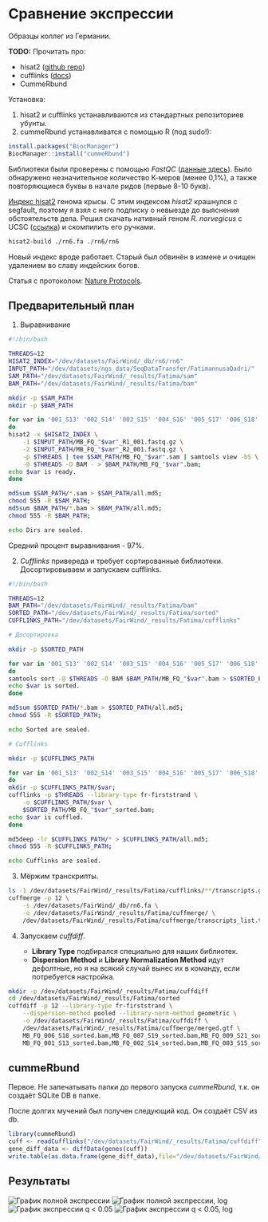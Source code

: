 # Сравнение экспрессии

Образцы коллег из Германии.

**TODO:** Прочитать про:

* hisat2 ([github repo](https://github.com/DaehwanKimLab/hisat2))
* cufflinks ([docs](https://cole-trapnell-lab.github.io/cufflinks/))
* CummeRbund

Установка:

1. hisat2 и cufflinks устанавливаются из стандартных репозиториев убунты.
2. cummeRbund устанавливатся с помощью R (под sudo!):

```R
install.packages("BiocManager")
BiocManager::install("cummeRbund")
```

Библиотеки были проверены с помощью *FastQC* ([данные здесь](http://htmlpreview.github.io/?https://github.com/regnveig/labjournal/blob/master/FastQC_results/FatimaQadri_analysis_190917.html)).
Было обнаружено незначительное количество К-меров (менее 0,1%), а также повторяющиеся буквы в начале ридов (первые 8-10 букв).

[Индекс hisat2](https://ccb.jhu.edu/software/hisat2/index.shtml) генома крысы. 
С этим индексом *hisat2* крашнулся с segfault, поэтому я взял с него подписку о невыезде до выяснения обстоятельств дела.
Решил скачать нативный геном *R. norvegicus* с UCSC ([ссылка](https://hgdownload.soe.ucsc.edu/goldenPath/rn6/bigZips/)) и скомпилить его ручками.

```bash
hisat2-build ./rn6.fa ./rn6/rn6
```

Новый индекс вроде работает.
Старый был обвинён в измене и очищен удалением во славу индейских богов.

Статья с протоколом: [Nature Protocols](https://www.nature.com/articles/nprot.2012.016).

## Предварительный план

1. Выравнивание

```bash
#!/bin/bash

THREADS=12
HISAT2_INDEX="/dev/datasets/FairWind/_db/rn6/rn6"
INPUT_PATH="/dev/datasets/ngs_data/SeqDataTransfer/FatimannusaQadri/"
SAM_PATH="/dev/datasets/FairWind/_results/Fatima/sam"
BAM_PATH="/dev/datasets/FairWind/_results/Fatima/bam"

mkdir -p $SAM_PATH
mkdir -p $BAM_PATH

for var in '001_S13' '002_S14' '003_S15' '004_S16' '005_S17' '006_S18' '007_S19' '008_S20' '009_S21' '010_S22'
do
hisat2 -x $HISAT2_INDEX \
	-1 $INPUT_PATH/MB_FQ_"$var"_R1_001.fastq.gz \
	-2 $INPUT_PATH/MB_FQ_"$var"_R2_001.fastq.gz \
	-p $THREADS | tee $SAM_PATH/MB_FQ_"$var".sam | samtools view -bS \
	-@ $THREADS -O BAM - > $BAM_PATH/MB_FQ_"$var".bam;
echo $var is ready.
done

md5sum $SAM_PATH/*.sam > $SAM_PATH/all.md5;
chmod 555 -R $SAM_PATH;
md5sum $BAM_PATH/*.bam > $BAM_PATH/all.md5;
chmod 555 -R $BAM_PATH;

echo Dirs are sealed.
```

Средний процент выравнивания - 97%.

2. *Cufflinks* привереда и требует сортированные библиотеки.
Досортировываем и запускаем cufflinks.

```bash
#!/bin/bash

THREADS=12
BAM_PATH="/dev/datasets/FairWind/_results/Fatima/bam"
SORTED_PATH="/dev/datasets/FairWind/_results/Fatima/sorted"
CUFFLINKS_PATH="/dev/datasets/FairWind/_results/Fatima/cufflinks"

# Досортировка

mkdir -p $SORTED_PATH

for var in '001_S13' '002_S14' '003_S15' '004_S16' '005_S17' '006_S18' '007_S19' '008_S20' '009_S21' '010_S22'
do
samtools sort -@ $THREADS -O BAM $BAM_PATH/MB_FQ_"$var".bam > $SORTED_PATH/MB_FQ_"$var"_sorted.bam;
echo $var is sorted.
done

md5sum $SORTED_PATH/*.bam > $SORTED_PATH/all.md5;
chmod 555 -R $SORTED_PATH;

echo Sorted are sealed.

# Cufflinks

mkdir -p $CUFFLINKS_PATH

for var in '001_S13' '002_S14' '003_S15' '004_S16' '005_S17' '006_S18' '007_S19' '008_S20' '009_S21' '010_S22'
do
mkdir -p $CUFFLINKS_PATH/$var;
cufflinks -p $THREADS --library-type fr-firststrand \
	-o $CUFFLINKS_PATH/$var \
	$SORTED_PATH/MB_FQ_"$var"_sorted.bam;
echo $var is cuffled.
done

md5deep -lr $CUFFLINKS_PATH/* > $CUFFLINKS_PATH/all.md5;
chmod 555 -R $CUFFLINKS_PATH;

echo Cufflinks are sealed.
```

3. Мёржим транскрипты.

```bash
ls -1 /dev/datasets/FairWind/_results/Fatima/cufflinks/**/transcripts.gtf > /dev/datasets/FairWind/_results/Fatima/cuffmerge/transcripts_list.txt
cuffmerge -p 12 \
	-s /dev/datasets/FairWind/_db/rn6.fa \
	-o /dev/datasets/FairWind/_results/Fatima/cuffmerge/ \
	/dev/datasets/FairWind/_results/Fatima/cuffmerge/transcripts_list.txt
```

4. Запускаем *cuffdiff*.

	*  **Library Type** подбирался специально для наших библиотек.
	*  **Dispersion Method** и **Library Normalization Method** идут дефолтные, но я на всякий случай вынес их в команду, если потребуется настройка.

```bash
mkdir -p /dev/datasets/FairWind/_results/Fatima/cuffdiff
cd /dev/datasets/FairWind/_results/Fatima/sorted
cuffdiff -p 12 --library-type fr-firststrand \
	--dispersion-method pooled --library-norm-method geometric \
	-o /dev/datasets/FairWind/_results/Fatima/cuffdiff \
	/dev/datasets/FairWind/_results/Fatima/cuffmerge/merged.gtf \
	MB_FQ_006_S18_sorted.bam,MB_FQ_007_S19_sorted.bam,MB_FQ_009_S21_sorted.bam,MB_FQ_010_S22_sorted.bam \
	MB_FQ_001_S13_sorted.bam,MB_FQ_002_S14_sorted.bam,MB_FQ_003_S15_sorted.bam,MB_FQ_004_S16_sorted.bam,MB_FQ_005_S17_sorted.bam,MB_FQ_008_S20_sorted.bam
```

## cummeRbund

Первое.
Не запечатывать папки до первого запуска *cummeRbund*, т.к. он создаёт SQLite DB в папке.

После долгих мучений был получен следующий код.
Он создаёт CSV из db.

```R
library(cummeRbund)
cuff <- readCufflinks("/dev/datasets/FairWind/_results/Fatima/cuffdiff")
gene_diff_data <- diffData(genes(cuff))
write.table(as.data.frame(gene_diff_data),file="/dev/datasets/FairWind/genes3.csv", quote=F,sep="\t",row.names=F)
```

## Результаты

![График полной экспрессии](./scripts_results/Expression_all.svg)
![График полной экспрессии, log](./scripts_results/Expression_all_log.svg)
![График экспрессии q < 0.05](./scripts_results/Expression_all_q005.svg)
![График экспрессии q < 0.05, log](./scripts_results/Expression_all_q005_log.svg)
